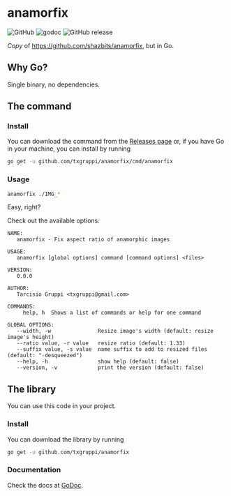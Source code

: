 # anamorfix

![GitHub](https://img.shields.io/github/license/txgruppi/anamorfix.svg?style=flat-square)
![godoc](https://img.shields.io/badge/godoc-reference-blue.svg?longCache=true&style=flat-square)
![GitHub release](https://img.shields.io/github/release/txgruppi/anamorfix.svg?style=flat-square)

_Copy_ of https://github.com/shazbits/anamorfix, but in Go.

## Why Go?

Single binary, no dependencies.

## The command

### Install

You can download the command from the [Releases page](https://github.com/txgruppi/anamorfix/releases) or, if you have Go in your machine, you can install by running

```sh
go get -u github.com/txgruppi/anamorfix/cmd/anamorfix
```

### Usage

```sh
anamorfix ./IMG_*
```

Easy, right?

Check out the available options:

```plain
NAME:
   anamorfix - Fix aspect ratio of anamorphic images

USAGE:
   anamorfix [global options] command [command options] <files>

VERSION:
   0.0.0

AUTHOR:
   Tarcisio Gruppi <txgruppi@gmail.com>

COMMANDS:
     help, h  Shows a list of commands or help for one command

GLOBAL OPTIONS:
   --width, -w               Resize image's width (default: resize image's height)
   --ratio value, -r value   resize ratio (default: 1.33)
   --suffix value, -s value  name suffix to add to resized files (default: "-desqueezed")
   --help, -h                show help (default: false)
   --version, -v             print the version (default: false)
```

## The library

You can use this code in your project.

### Install

You can download the library by running

```sh
go get -u github.com/txgruppi/anamorfix
```

### Documentation

Check the docs at [GoDoc](https://godoc.org/github.com/txgruppi/anamorfix).
